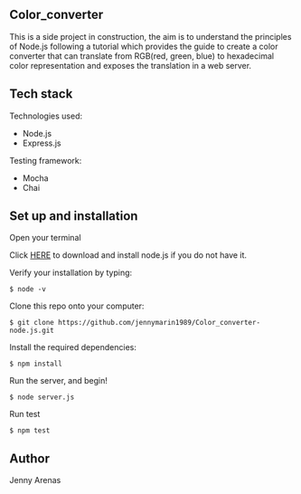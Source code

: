 ## Color_converter

This is a side project in construction, the aim is to understand the principles of Node.js following a tutorial which provides the guide to create a color converter that can translate from RGB(red, green, blue) to hexadecimal color representation and exposes the translation in a web server.

## Tech stack

Technologies used:

- Node.js
- Express.js

Testing framework:

- Mocha
- Chai

## Set up and installation
 
Open your terminal

Click [HERE](https://nodejs.org/en/) to download and install node.js if you do not have it.

Verify your installation by typing:
```
$ node -v
```
Clone this repo onto your computer:
```
$ git clone https://github.com/jennymarin1989/Color_converter-node.js.git
```
Install the required dependencies:
```
$ npm install
```
Run the server, and begin!
```
$ node server.js
```
Run test 
```
$ npm test
```


## Author

Jenny Arenas